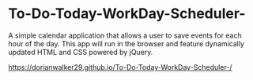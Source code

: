 # To-Do-Today-WorkDay-Scheduler-
A simple calendar application that allows a user to save events for each hour of the day. This app will run in the browser and feature dynamically updated HTML and CSS powered by jQuery.



https://dorianwalker29.github.io/To-Do-Today-WorkDay-Scheduler-/
